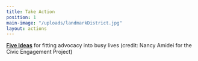 ```yaml
---
title: Take Action
position: 1
main-image: "/uploads/landmarkDistrict.jpg"
layout: actions
---
```


**[Five Ideas](/uploads/BiteSizedPolicyAdvocacy.pdf)** for fitting advocacy into busy lives (credit: Nancy Amidei for the Civic Engagement Project)
